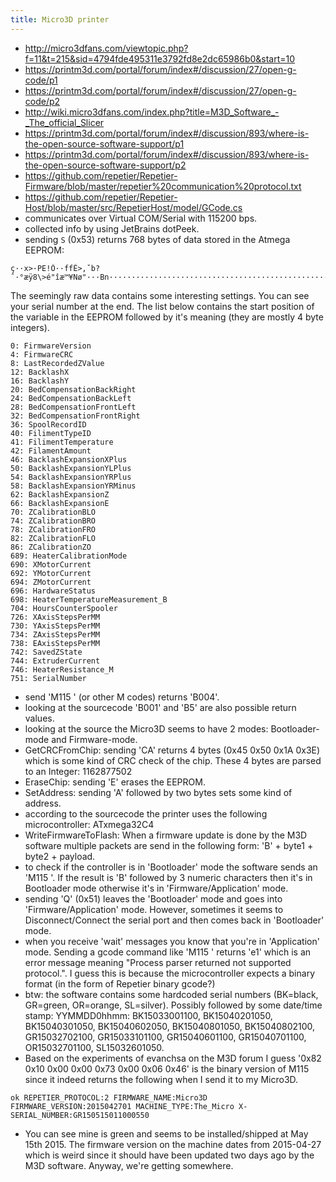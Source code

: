 ```yaml
---
title: Micro3D printer
---
```

* http://micro3dfans.com/viewtopic.php?f=11&t=215&sid=4794fde495311e3792fd8e2dc65986b0&start=10
* https://printm3d.com/portal/forum/index#/discussion/27/open-g-code/p1
* https://printm3d.com/portal/forum/index#/discussion/27/open-g-code/p2
* http://wiki.micro3dfans.com/index.php?title=M3D_Software_-_The_official_Slicer
* https://printm3d.com/portal/forum/index#/discussion/893/where-is-the-open-source-software-support/p1
* https://printm3d.com/portal/forum/index#/discussion/893/where-is-the-open-source-software-support/p2
* https://github.com/repetier/Repetier-Firmware/blob/master/repetier%20communication%20protocol.txt
* https://github.com/repetier/Repetier-Host/blob/master/src/RepetierHost/model/GCode.cs
* communicates over Virtual COM/Serial with 115200 bps.
* collected info by using JetBrains dotPeek.
* sending `S` (0x53) returns 768 bytes of data stored in the Atmega EEPROM:
```
ç··x>·PE!Ô··ffÊ>‚ˇb?ˆ·°æÿ8\>é"îæ™¥Nø"···Bn·················································································································································································································································································································································································································································································································································································································································································±Ó√··)\7A····································Ù·ûWôC·GR15051501100055·
```
The seemingly raw data contains some interesting settings. You can see your serial number at the end. The list below contains the start position of the variable in the EEPROM followed by it's meaning (they are mostly 4 byte integers).
```
0: FirmwareVersion
4: FirmwareCRC
8: LastRecordedZValue
12: BacklashX
16: BacklashY
20: BedCompensationBackRight
24: BedCompensationBackLeft
28: BedCompensationFrontLeft
32: BedCompensationFrontRight
36: SpoolRecordID
40: FilimentTypeID
41: FilimentTemperature
42: FilamentAmount
46: BacklashExpansionXPlus
50: BacklashExpansionYLPlus
54: BacklashExpansionYRPlus
58: BacklashExpansionYRMinus
62: BacklashExpansionZ
66: BacklashExpansionE
70: ZCalibrationBLO
74: ZCalibrationBRO
78: ZCalibrationFRO
82: ZCalibrationFLO
86: ZCalibrationZO
689: HeaterCalibrationMode
690: XMotorCurrent
692: YMotorCurrent
694: ZMotorCurrent
696: HardwareStatus
698: HeaterTemperatureMeasurement_B
704: HoursCounterSpooler
726: XAxisStepsPerMM
730: YAxisStepsPerMM
734: ZAxisStepsPerMM
738: EAxisStepsPerMM
742: SavedZState
744: ExtruderCurrent
746: HeaterResistance_M
751: SerialNumber
```

* send 'M115
' (or other M codes) returns 'B004'.
* looking at the sourcecode 'B001' and 'B5' are also possible return values.
* looking at the source the Micro3D seems to have 2 modes: Bootloader-mode and Firmware-mode.
* GetCRCFromChip: sending 'CA' returns 4 bytes (0x45 0x50 0x1A 0x3E) which is some kind of CRC check of the chip. These 4 bytes are parsed to an Integer: 1162877502
* EraseChip: sending 'E' erases the EEPROM.
* SetAddress: sending 'A' followed by two bytes sets some kind of address.
* according to the sourcecode the printer uses the following microcontroller: ATxmega32C4
* WriteFirmwareToFlash: When a firmware update is done by the M3D software multiple packets are send in the following form: 'B' + byte1 + byte2 + payload.
* to check if the controller is in 'Bootloader' mode the software sends an 'M115
'. If the result is 'B' followed by 3 numeric characters then it's in Bootloader mode otherwise it's in 'Firmware/Application' mode.
* sending 'Q' (0x51) leaves the 'Bootloader' mode and goes into 'Firmware/Application' mode. However, sometimes it seems to Disconnect/Connect the serial port and then comes back in 'Bootloader' mode.
* when you receive 'wait' messages you know that you're in 'Application' mode. Sending a gcode command like 'M115
' returns 'e1' which is an error message meaning "Process parser returned not supported protocol.". I guess this is because the microcontroller expects a binary format (in the form of Repetier binary gcode?)
* btw: the software contains some hardcoded serial numbers (BK=black, GR=green, OR=orange, SL=silver). Possibly followed by some date/time stamp: YYMMDD0hhmm: BK15033001100, BK15040201050, BK15040301050, BK15040602050, BK15040801050, BK15040802100, GR15032702100, GR15033101100, GR15040601100, GR15040701100, OR15032701100, SL15032601050.
* Based on the experiments of evanchsa on the M3D forum I guess '0x82 0x10 0x00 0x00 0x73 0x00 0x06 0x46' is the binary version of M115 since it indeed returns the following when I send it to my Micro3D.
```
ok REPETIER_PROTOCOL:2 FIRMWARE_NAME:Micro3D FIRMWARE_VERSION:2015042701 MACHINE_TYPE:The_Micro X-SERIAL_NUMBER:GR150515011000550
```
* You can see mine is green and seems to be installed/shipped at May 15th 2015. The firmware version on the machine dates from 2015-04-27 which is weird since it should have been updated two days ago by the M3D software. Anyway, we're getting somewhere.
